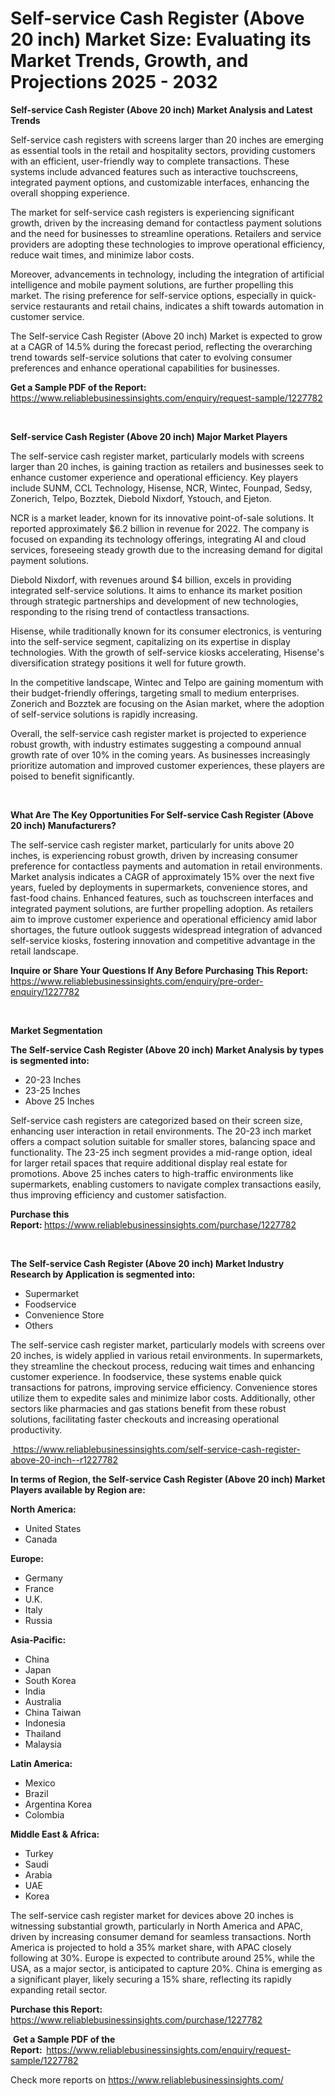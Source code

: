 <p><h1>Self-service Cash Register (Above 20 inch) Market Size: Evaluating its Market Trends, Growth, and Projections 2025 - 2032</h1></p><p><strong>Self-service Cash Register (Above 20 inch) Market Analysis and Latest Trends</strong></p>
<p><p>Self-service cash registers with screens larger than 20 inches are emerging as essential tools in the retail and hospitality sectors, providing customers with an efficient, user-friendly way to complete transactions. These systems include advanced features such as interactive touchscreens, integrated payment options, and customizable interfaces, enhancing the overall shopping experience.</p><p>The market for self-service cash registers is experiencing significant growth, driven by the increasing demand for contactless payment solutions and the need for businesses to streamline operations. Retailers and service providers are adopting these technologies to improve operational efficiency, reduce wait times, and minimize labor costs. </p><p>Moreover, advancements in technology, including the integration of artificial intelligence and mobile payment solutions, are further propelling this market. The rising preference for self-service options, especially in quick-service restaurants and retail chains, indicates a shift towards automation in customer service.</p><p>The Self-service Cash Register (Above 20 inch) Market is expected to grow at a CAGR of 14.5% during the forecast period, reflecting the overarching trend towards self-service solutions that cater to evolving consumer preferences and enhance operational capabilities for businesses.</p></p>
<p><strong>Get a Sample PDF of the Report:&nbsp;</strong> <a href="https://www.reliablebusinessinsights.com/enquiry/request-sample/1227782?utm_campaign=3288&utm_medium=2&utm_source=Github&utm_content=ia&utm_term=12042025&utm_id=self-service-cash-register-above-20-inch">https://www.reliablebusinessinsights.com/enquiry/request-sample/1227782</a></p>
<p>&nbsp;</p>
<p><strong>Self-service Cash Register (Above 20 inch) Major Market Players</strong></p>
<p><p>The self-service cash register market, particularly models with screens larger than 20 inches, is gaining traction as retailers and businesses seek to enhance customer experience and operational efficiency. Key players include SUNM, CCL Technology, Hisense, NCR, Wintec, Founpad, Sedsy, Zonerich, Telpo, Bozztek, Diebold Nixdorf, Ystouch, and Ejeton.</p><p>NCR is a market leader, known for its innovative point-of-sale solutions. It reported approximately $6.2 billion in revenue for 2022. The company is focused on expanding its technology offerings, integrating AI and cloud services, foreseeing steady growth due to the increasing demand for digital payment solutions.</p><p>Diebold Nixdorf, with revenues around $4 billion, excels in providing integrated self-service solutions. It aims to enhance its market position through strategic partnerships and development of new technologies, responding to the rising trend of contactless transactions.</p><p>Hisense, while traditionally known for its consumer electronics, is venturing into the self-service segment, capitalizing on its expertise in display technologies. With the growth of self-service kiosks accelerating, Hisense's diversification strategy positions it well for future growth.</p><p>In the competitive landscape, Wintec and Telpo are gaining momentum with their budget-friendly offerings, targeting small to medium enterprises. Zonerich and Bozztek are focusing on the Asian market, where the adoption of self-service solutions is rapidly increasing.</p><p>Overall, the self-service cash register market is projected to experience robust growth, with industry estimates suggesting a compound annual growth rate of over 10% in the coming years. As businesses increasingly prioritize automation and improved customer experiences, these players are poised to benefit significantly.</p></p>
<p>&nbsp;</p>
<p><strong>What Are The Key Opportunities For Self-service Cash Register (Above 20 inch) Manufacturers?</strong></p>
<p><p>The self-service cash register market, particularly for units above 20 inches, is experiencing robust growth, driven by increasing consumer preference for contactless payments and automation in retail environments. Market analysis indicates a CAGR of approximately 15% over the next five years, fueled by deployments in supermarkets, convenience stores, and fast-food chains. Enhanced features, such as touchscreen interfaces and integrated payment solutions, are further propelling adoption. As retailers aim to improve customer experience and operational efficiency amid labor shortages, the future outlook suggests widespread integration of advanced self-service kiosks, fostering innovation and competitive advantage in the retail landscape.</p></p>
<p><strong>Inquire or Share Your Questions If Any Before Purchasing This Report:</strong> <a href="https://www.reliablebusinessinsights.com/enquiry/pre-order-enquiry/1227782?utm_campaign=3288&utm_medium=2&utm_source=Github&utm_content=ia&utm_term=12042025&utm_id=self-service-cash-register-above-20-inch">https://www.reliablebusinessinsights.com/enquiry/pre-order-enquiry/1227782</a></p>
<p>&nbsp;</p>
<p><strong>Market Segmentation</strong></p>
<p><strong>The Self-service Cash Register (Above 20 inch) Market Analysis by types is segmented into:</strong></p>
<p><ul><li>20-23 Inches</li><li>23-25 Inches</li><li>Above 25 Inches</li></ul></p>
<p><p>Self-service cash registers are categorized based on their screen size, enhancing user interaction in retail environments. The 20-23 inch market offers a compact solution suitable for smaller stores, balancing space and functionality. The 23-25 inch segment provides a mid-range option, ideal for larger retail spaces that require additional display real estate for promotions. Above 25 inches caters to high-traffic environments like supermarkets, enabling customers to navigate complex transactions easily, thus improving efficiency and customer satisfaction.</p></p>
<p><strong>Purchase this Report:&nbsp;</strong><a href="https://www.reliablebusinessinsights.com/purchase/1227782?utm_campaign=3288&utm_medium=2&utm_source=Github&utm_content=ia&utm_term=12042025&utm_id=self-service-cash-register-above-20-inch">https://www.reliablebusinessinsights.com/purchase/1227782</a></p>
<p>&nbsp;</p>
<p><strong>The Self-service Cash Register (Above 20 inch) Market Industry Research by Application is segmented into:</strong></p>
<p><ul><li>Supermarket</li><li>Foodservice</li><li>Convenience Store</li><li>Others</li></ul></p>
<p><p>The self-service cash register market, particularly models with screens over 20 inches, is widely applied in various retail environments. In supermarkets, they streamline the checkout process, reducing wait times and enhancing customer experience. In foodservice, these systems enable quick transactions for patrons, improving service efficiency. Convenience stores utilize them to expedite sales and minimize labor costs. Additionally, other sectors like pharmacies and gas stations benefit from these robust solutions, facilitating faster checkouts and increasing operational productivity.</p></p>
<p><a href="https://www.reliablebusinessinsights.com/self-service-cash-register-above-20-inch--r1227782?utm_campaign=3288&utm_medium=2&utm_source=Github&utm_content=ia&utm_term=12042025&utm_id=self-service-cash-register-above-20-inch">&nbsp;https://www.reliablebusinessinsights.com/self-service-cash-register-above-20-inch--r1227782</a></p>
<p><strong>In terms of Region, the Self-service Cash Register (Above 20 inch) Market Players available by Region are:</strong></p>
<p>
    <p> <strong> North America: </strong>
        <ul>
            <li>United States</li>
            <li>Canada</li>
        </ul>
        </p> 
    <p> <strong> Europe: </strong>
        <ul>
            <li>Germany</li>
            <li>France</li>
            <li>U.K.</li>
            <li>Italy</li>
            <li>Russia</li>
        </ul>
        </p> 
    <p> <strong> Asia-Pacific: </strong>
        <ul>
            <li>China</li>
            <li>Japan</li>
            <li>South Korea</li>
            <li>India</li>
            <li>Australia</li>
            <li>China Taiwan</li>
            <li>Indonesia</li>
            <li>Thailand</li>
            <li>Malaysia</li>
        </ul>
        </p> 
    <p> <strong> Latin America: </strong>
        <ul>
            <li>Mexico</li>
            <li>Brazil</li>
            <li>Argentina Korea</li>
            <li>Colombia</li>
        </ul>
        </p> 
    <p> <strong> Middle East & Africa: </strong>
        <ul>
            <li>Turkey</li>
            <li>Saudi</li>
            <li>Arabia</li>
            <li>UAE</li>
            <li>Korea</li>
        </ul>
    </p>
    </p>
<p><p>The self-service cash register market for devices above 20 inches is witnessing substantial growth, particularly in North America and APAC, driven by increasing consumer demand for seamless transactions. North America is projected to hold a 35% market share, with APAC closely following at 30%. Europe is expected to contribute around 25%, while the USA, as a major sector, is anticipated to capture 20%. China is emerging as a significant player, likely securing a 15% share, reflecting its rapidly expanding retail sector.</p></p>
<p><strong>Purchase this Report: </strong><a href="https://www.reliablebusinessinsights.com/purchase/1227782?utm_campaign=3288&utm_medium=2&utm_source=Github&utm_content=ia&utm_term=12042025&utm_id=self-service-cash-register-above-20-inch">https://www.reliablebusinessinsights.com/purchase/1227782</a></p>
<p>&nbsp;<strong>Get a Sample PDF of the Report:&nbsp;&nbsp;</strong><a href="https://www.reliablebusinessinsights.com/enquiry/request-sample/1227782?utm_campaign=3288&utm_medium=2&utm_source=Github&utm_content=ia&utm_term=12042025&utm_id=self-service-cash-register-above-20-inch">https://www.reliablebusinessinsights.com/enquiry/request-sample/1227782</a></p>
<p><strong></strong></p>
<p>Check more reports on <a href="https://www.reliablebusinessinsights.com/?utm_campaign=3288&utm_medium=2&utm_source=Github&utm_content=ia&utm_term=12042025&utm_id=self-service-cash-register-above-20-inch">https://www.reliablebusinessinsights.com/</a></p>